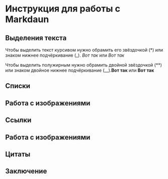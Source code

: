# Инструкция для работы с Markdaun

## Выделения текста

Чтобы выделить текст курсивом нужно обрамить его звёздочкой (*) или знаком нижнее подчёркивание (_). *Вот так* или _Вот так_

Чтобы выделить полужирным нужно обрамить двойной звёздочкой (**) или знаком двойное нижнее подчёркивание (__).**Вот так** или __Вот так__

## Списки

## Работа с изображениями

## Ссылки

## Работа с изображениями

## Цитаты

## Заключение